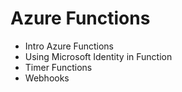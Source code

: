 # Azure Functions

- Intro Azure Functions
- Using Microsoft Identity in Function
- Timer Functions
- Webhooks
